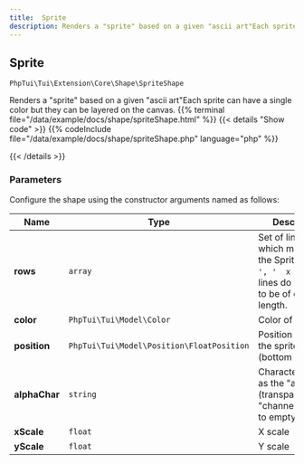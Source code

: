 ```yaml
---
title:  Sprite 
description: Renders a "sprite" based on a given "ascii art"Each sprite can have a single color but they can be layered on the canvas.
---
```

##  Sprite 

`PhpTui\Tui\Extension\Core\Shape\SpriteShape`

Renders a "sprite" based on a given "ascii art"Each sprite can have a single color but they can be layered on the canvas.
{{% terminal file="/data/example/docs/shape/spriteShape.html" %}}
{{< details "Show code"  >}}
{{% codeInclude file="/data/example/docs/shape/spriteShape.php" language="php" %}}

{{< /details >}}
### Parameters

Configure the shape using the constructor arguments named as follows:

| Name | Type | Description |
| --- | --- | --- |
| **rows** | `array` | Set of lines/rows which make up the Sprite. e.g. `['    ', '  x  ']`. The lines do not have to be of equal length. |
| **color** | `PhpTui\Tui\Model\Color` | Color of the sprite |
| **position** | `PhpTui\Tui\Model\Position\FloatPosition` | Position to place the sprite at (bottom left) |
| **alphaChar** | `string` | Character to use as the "alpha" (transparent) "channel".Defaults to empty space. |
| **xScale** | `float` | X scale |
| **yScale** | `float` | Y scale |